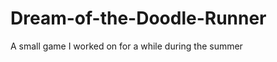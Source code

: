 Dream-of-the-Doodle-Runner
==========================

A small game I worked on for a while during the summer
